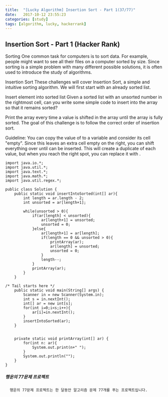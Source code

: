 ```yaml
---
title:  "[Lucky Algorithm] Insertion Sort - Part 1(37/77)"
date:   2017-10-12 23:55:23
categories: [study]
tags: [algorithm, lucky, hackerrank]
---
```

## Insertion Sort - Part 1 (Hacker Rank)
Sorting
One common task for computers is to sort data. For example, people might want to see all their files on a computer sorted by size. Since sorting is a simple problem with many different possible solutions, it is often used to introduce the study of algorithms.

Insertion Sort
These challenges will cover Insertion Sort, a simple and intuitive sorting algorithm. We will first start with an already sorted list.

Insert element into sorted list
Given a sorted list with an unsorted number  in the rightmost cell, can you write some simple code to insert  into the array so that it remains sorted?

Print the array every time a value is shifted in the array until the array is fully sorted. The goal of this challenge is to follow the correct order of insertion sort.

Guideline: You can copy the value of  to a variable and consider its cell "empty". Since this leaves an extra cell empty on the right, you can shift everything over until  can be inserted. This will create a duplicate of each value, but when you reach the right spot, you can replace it with .

```
import java.io.*;
import java.util.*;
import java.text.*;
import java.math.*;
import java.util.regex.*;

public class Solution {
    public static void insertIntoSorted(int[] ar){
        int length = ar.length - 2;
        int unsorted = ar[length+1];

        while(unsorted > 0){
            if(ar[length] < unsorted){
                ar[length+1] = unsorted;
                unsorted = 0;
            }else{
                ar[length+1] = ar[length];
                if(length == 0 && unsorted > 0){
                    printArray(ar);
                    ar[length] = unsorted;
                    unsorted = 0;
                }
                length--;
            }
            printArray(ar);
        }
    }

/* Tail starts here */
    public static void main(String[] args) {
        Scanner in = new Scanner(System.in);
        int s = in.nextInt();
        int[] ar = new int[s];
        for(int i=0;i<s;i++){
            ar[i]=in.nextInt();
        }
        insertIntoSorted(ar);
    }


    private static void printArray(int[] ar) {
        for(int n: ar){
            System.out.print(n+" ");
        }
        System.out.println("");
    }
}

```

##### 행운의 77문제 프로젝트
```
  행운의 77문제 프로젝트는 한 달동안 알고리즘 문제 77개를 푸는 프로젝트입니다.
```
